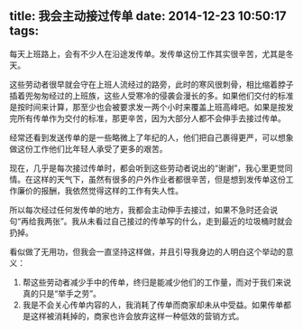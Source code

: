 title: 我会主动接过传单
date: 2014-12-23 10:50:17
tags:
---

每天上班路上，会有不少人在沿途发传单。发传单这份工作其实很辛苦，尤其是冬天。

这些劳动者很早就会守在上班人流经过的路旁，此时的寒风很刺骨，相比缩着脖子插着兜匆匆经过的上班族，这些人受寒冷的侵袭会漫长的多。如果他们交付的标准是按时间来计算，那至少也会被要求发一两个小时来覆盖上班高峰吧。如果是按发完所有传单作为交付的标准，那更辛苦，因为大部分人都不会伸手去接过传单。

经常还看到发送传单的是一些略微上了年纪的人，他们把自己裹得更严，可以想象做这份工作他们比年轻人承受了更多的艰苦。

现在，几乎是每次接过传单时，都会听到这些劳动者说出的“谢谢”，我心里更觉同情。在这样的天气下，虽然有很多的户外作业者都很辛苦，但是想到发传单这份工作廉价的报酬，我依然觉得这样的工作有失人性。


所以每次经过任何发传单的地方，我都会主动伸手去接过，如果不急时还会说句“再给我两张”。我从未看过自己接过的传单写的什么，走到最近的垃圾桶时就会扔掉。

看似做了无用功，但我会一直坚持这样做，并且引导我身边的人明白这个举动的意义：

1. 帮这些劳动者减少手中的传单，终归是能减少他们的工作量，而对于我们来说真的只是“举手之劳”。
1. 我是不会关心传单内容的人，我消耗了传单而商家却未从中受益。如果传单都是这样被消耗掉的，商家也许会放弃这样一种低效的营销方式。

